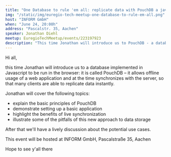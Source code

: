 ```yaml
---
title: "One Database to rule 'em all: replicate data with PouchDB a javascript based DB"
img: "/static/img/euregio-tech-meetup-one-database-to-rule-em-all.png"
host: "INFORM GmbH"
when: "June 24, 20:00h"
address: "Pascalstr. 35, Aachen"
speaker: Jonathan Diehl
meetup: EuregioTechMeetup/events/223197923
description: "This time Jonathan will introduce us to PouchDB - a database implemented in Javascript to be run in the browser."
---
```


Hi all,

this time Jonathan will introduce us to a database implemented in Javascript to be run in the browser: it is called PouchDB – it allows offline usage of a web application and at the time synchronizes with the server, so that many clients are able to replicate data instantly.

Jonathan will cover the following topics:

- explain the basic principles of PouchDB
- demonstrate setting up  a basic application
- highlight the benefits of live synchronization
- illustrate some of the pitfalls of this new approach to data storage

After that we'll have a lively discussion about the potential use cases.

This event will be hosted at INFORM GmbH, Pascalstraße 35, Aachen


Hope to see y'all there 
